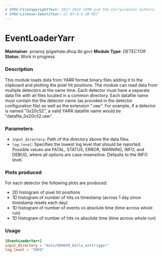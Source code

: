 ```yaml
---
# SPDX-FileCopyrightText: 2017-2024 CERN and the Corryvreckan authors
# SPDX-License-Identifier: CC-BY-4.0 OR MIT
---
```

# EventLoaderYarr
**Maintainer**: pmanoj (pigwhale.dhcp.lbl.gov)
**Module Type**: *DETECTOR* 
**Status**: Work in progress

### Description
This module loads data from YARR format binary files adding it to the clipboard and plotting the pixel hit positions. The module can read data from multiple detectors at the same time. Each detector must have a separate data file with all files located in a common directory. Each datafile name must contain the the detector name (as provided in the detector configuration file) as well as the extension ".raw". For example, if a detector is named "0x20c52", a valid YARR datafile name would be "datafile_0x20c52.raw".  

### Parameters
* `input_directory`: Path of the directory above the data files.
* `log_level`: Specifies the lowest log level that should be reported. Possible values are FATAL, STATUS, ERROR, WARNING, INFO, and DEBUG, where all options are case-insensitive. Defaults to the INFO level.

### Plots produced
For each detector the following plots are produced:

* 2D histogram of pixel hit positions
* 1D histogram of number of hits vs timestamp (across 1 day since timestamp resets each day)
* 1D histogram of number of events vs absolute time (time across whole run)
* 1D histogram of number of hits vs absolute time (time across whole run)

### Usage
```toml
[EventLoaderYarr]
input_directory = "data/000699_bella_exttrigger"
log_level = "INFO"
```
